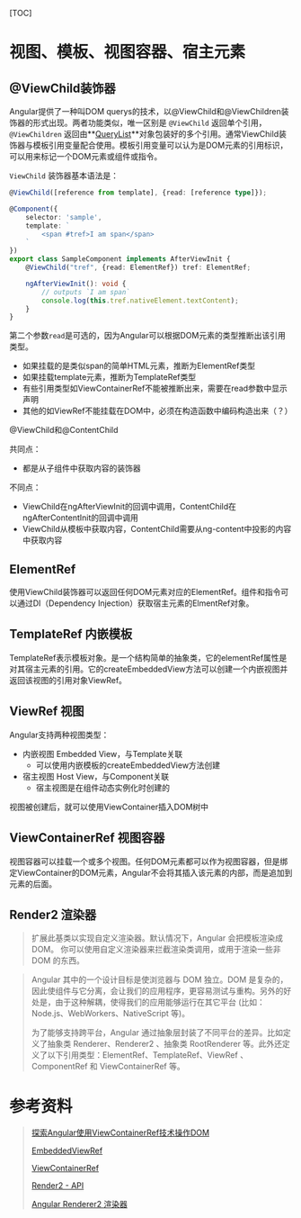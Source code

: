 [TOC]

# 视图、模板、视图容器、宿主元素

## @ViewChild装饰器

Angular提供了一种叫DOM querys的技术，以@ViewChild和@ViewChildren装饰器的形式出现。两者功能类似，唯一区别是 `@ViewChild` 返回单个引用，`@ViewChildren` 返回由**[QueryList](https://angular.io/api/core/QueryList)**对象包装好的多个引用。通常ViewChild装饰器与模板引用变量配合使用。模板引用变量可以认为是DOM元素的引用标识，可以用来标记一个DOM元素或组件或指令。

`ViewChild` 装饰器基本语法是：

```ts
@ViewChild([reference from template], {read: [reference type]});
```

```ts
@Component({
    selector: 'sample',
    template: `
        <span #tref>I am span</span>
    `
})
export class SampleComponent implements AfterViewInit {
    @ViewChild("tref", {read: ElementRef}) tref: ElementRef;

    ngAfterViewInit(): void {
        // outputs `I am span`
        console.log(this.tref.nativeElement.textContent);
    }
}
```

第二个参数`read`是可选的，因为Angular可以根据DOM元素的类型推断出该引用类型。

- 如果挂载的是类似span的简单HTML元素，推断为ElementRef类型
- 如果挂载template元素，推断为TemplateRef类型
- 有些引用类型如ViewContainerRef不能被推断出来，需要在read参数中显示声明
- 其他的如ViewRef不能挂载在DOM中，必须在构造函数中编码构造出来（？）



@ViewChild和@ContentChild

共同点：

- 都是从子组件中获取内容的装饰器

不同点：

- ViewChild在ngAfterViewInit的回调中调用，ContentChild在ngAfterContentInit的回调中调用
- ViewChild从模板中获取内容，ContentChild需要从ng-content中投影的内容中获取内容

## ElementRef

使用ViewChild装饰器可以返回任何DOM元素对应的ElementRef。组件和指令可以通过DI（Dependency Injection）获取宿主元素的ElmentRef对象。

## TemplateRef 内嵌模板

TemplateRef表示模板对象。是一个结构简单的抽象类，它的elementRef属性是对其宿主元素的引用。它的createEmbeddedView方法可以创建一个内嵌视图并返回该视图的引用对象ViewRef。



## ViewRef 视图

Angular支持两种视图类型：

- 内嵌视图 Embedded View，与Template关联
  - 可以使用内嵌模板的createEmbeddedView方法创建
- 宿主视图 Host View，与Component关联
  - 宿主视图是在组件动态实例化时创建的

视图被创建后，就可以使用ViewContainer插入DOM树中

## ViewContainerRef 视图容器

视图容器可以挂载一个或多个视图。任何DOM元素都可以作为视图容器，但是绑定ViewContainer的DOM元素，Angular不会将其插入该元素的内部，而是追加到元素的后面。



## Render2 渲染器

> 扩展此基类以实现自定义渲染器。默认情况下，Angular 会把模板渲染成 DOM。 你可以使用自定义渲染器来拦截渲染类调用，或用于渲染一些非 DOM 的东西。



> Angular 其中的一个设计目标是使浏览器与 DOM 独立。DOM 是复杂的，因此使组件与它分离，会让我们的应用程序，更容易测试与重构。另外的好处是，由于这种解耦，使得我们的应用能够运行在其它平台 (比如：Node.js、WebWorkers、NativeScript 等)。
>
> 为了能够支持跨平台，Angular 通过抽象层封装了不同平台的差异。比如定义了抽象类 Renderer、Renderer2 、抽象类 RootRenderer 等。此外还定义了以下引用类型：ElementRef、TemplateRef、ViewRef 、ComponentRef 和 ViewContainerRef 等。

# 参考资料

> [探索Angular使用ViewContainerRef技术操作DOM](https://zhuanlan.zhihu.com/p/56224354)
>
> [EmbeddedViewRef](https://angular.cn/api/core/EmbeddedViewRef)
>
> [ViewContainerRef](https://angular.cn/api/core/ViewContainerRef)
>
> [Render2 - API](https://angular.io/api/core/Renderer2)
>
> [Angular Renderer2 渲染器](https://segmentfault.com/a/1190000010326100)